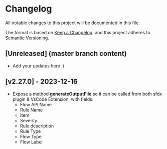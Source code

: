 # Changelog

All notable changes to this project will be documented in this file.

The format is based on [Keep a Changelog](https://keepachangelog.com/en/1.0.0/), and this project adheres to [Semantic Versioning](https://semver.org/spec/v2.0.0.html).

## [Unreleased] (master branch content)

- Add your updates here :)

## [v2.27.0] - 2023-12-16

- Expose a method **generateOutputFile** so it can be called from both sfdx plugin & VsCode Extension, with fields:
  - Flow API Name
  - Rule Name
  - Item
  - Severity
  - Rule description
  - Rule Type
  - Flow Type
  - Flow Label

